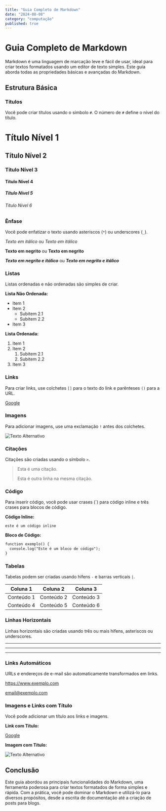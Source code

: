 ```yaml
---
title: "Guia Completo de Markdown"
date: "2024-08-08"
category: "computação"
published: true
---
```


# Guia Completo de Markdown

Markdown é uma linguagem de marcação leve e fácil de usar, ideal para criar textos formatados usando um editor de texto simples. Este guia aborda todas as propriedades básicas e avançadas do Markdown.

## Estrutura Básica

### Títulos

Você pode criar títulos usando o símbolo `#`. O número de `#` define o nível do título.

# Título Nível 1
## Título Nível 2
### Título Nível 3
#### Título Nível 4
##### Título Nível 5
###### Título Nível 6

### Ênfase

Você pode enfatizar o texto usando asteriscos (`*`) ou underscores (`_`).

*Texto em itálico* ou _Texto em itálico_

**Texto em negrito** ou __Texto em negrito__

***Texto em negrito e itálico*** ou ___Texto em negrito e itálico___

### Listas

Listas ordenadas e não ordenadas são simples de criar.

**Lista Não Ordenada:**

- Item 1
- Item 2
  - Subitem 2.1
  - Subitem 2.2
- Item 3

**Lista Ordenada:**

1. Item 1
2. Item 2
   1. Subitem 2.1
   2. Subitem 2.2
3. Item 3

### Links

Para criar links, use colchetes `[]` para o texto do link e parênteses `()` para a URL.

[Google](https://www.google.com)

### Imagens

Para adicionar imagens, use uma exclamação `!` antes dos colchetes.

![Texto Alternativo](https://via.placeholder.com/150)

### Citações

Citações são criadas usando o símbolo `>`.

> Esta é uma citação.
>
> Esta é outra linha na mesma citação.

### Código

Para inserir código, você pode usar crases (`) para código inline e três crases para blocos de código.

**Código Inline:**

`este é um código inline`

**Bloco de Código:**

```markdown
function exemplo() {
  console.log("Este é um bloco de código");
}
```

### Tabelas

Tabelas podem ser criadas usando hifens `-` e barras verticais `|`.

| Coluna 1 | Coluna 2 | Coluna 3 |
|----------|----------|----------|
| Conteúdo 1 | Conteúdo 2 | Conteúdo 3 |
| Conteúdo 4 | Conteúdo 5 | Conteúdo 6 |

### Linhas Horizontais

Linhas horizontais são criadas usando três ou mais hifens, asteriscos ou underscores.

---
***
___

### Links Automáticos

URLs e endereços de e-mail são automaticamente transformados em links.

https://www.exemplo.com

email@exemplo.com

### Imagens e Links com Título

Você pode adicionar um título aos links e imagens.

**Link com Título:**

[Google](https://www.google.com "Ir para o Google")

**Imagem com Título:**

![Texto Alternativo](https://via.placeholder.com/150 "Imagem de Placeholder")

## Conclusão

Este guia abordou as principais funcionalidades do Markdown, uma ferramenta poderosa para criar textos formatados de forma simples e rápida. Com a prática, você pode dominar o Markdown e utilizá-lo para diversos propósitos, desde a escrita de documentação até a criação de posts para blogs.
